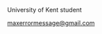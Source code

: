 University of Kent student

maxerrormessage@gmail.com

<!---
Max-ErrorMessage/Max-ErrorMessage is a ✨ special ✨ repository because its `README.md` (this file) appears on your GitHub profile.
You can click the Preview link to take a look at your changes.
--->
